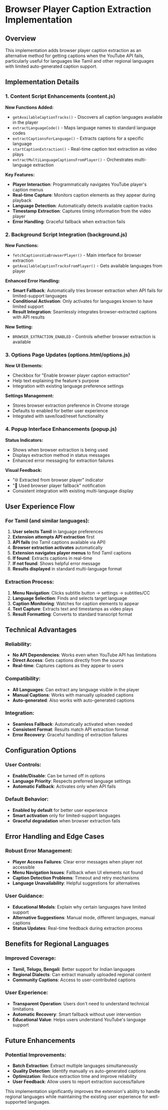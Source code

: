 # Browser Player Caption Extraction Implementation

## Overview

This implementation adds browser player caption extraction as an alternative method for getting captions when the YouTube API fails, particularly useful for languages like Tamil and other regional languages with limited auto-generated caption support.

## Implementation Details

### 1. Content Script Enhancements (content.js)

**New Functions Added:**

- `getAvailableCaptionTracks()` - Discovers all caption languages available in the player
- `extractLanguageCode()` - Maps language names to standard language codes
- `extractCaptionsForLanguage()` - Extracts captions for a specific language
- `startCaptionExtraction()` - Real-time caption text extraction as video plays
- `extractMultiLanguageCaptionsFromPlayer()` - Orchestrates multi-language extraction

**Key Features:**

- **Player Interaction**: Programmatically navigates YouTube player's caption menus
- **Real-time Capture**: Monitors caption elements as they appear during playback
- **Language Detection**: Automatically detects available caption tracks
- **Timestamp Extraction**: Captures timing information from the video player
- **Error Handling**: Graceful fallback when extraction fails

### 2. Background Script Integration (background.js)

**New Functions:**

- `fetchCaptionsViaBrowserPlayer()` - Main interface for browser extraction
- `getAvailableCaptionTracksFromPlayer()` - Gets available languages from player

**Enhanced Error Handling:**

- **Smart Fallback**: Automatically tries browser extraction when API fails for limited-support languages
- **Conditional Activation**: Only activates for languages known to have limited support
- **Result Integration**: Seamlessly integrates browser-extracted captions with API results

**New Setting:**

- `BROWSER_EXTRACTION_ENABLED` - Controls whether browser extraction is available

### 3. Options Page Updates (options.html/options.js)

**New UI Elements:**

- Checkbox for "Enable browser player caption extraction"
- Help text explaining the feature's purpose
- Integration with existing language preference settings

**Settings Management:**

- Stores browser extraction preference in Chrome storage
- Defaults to enabled for better user experience
- Integrated with save/load/reset functionality

### 4. Popup Interface Enhancements (popup.js)

**Status Indicators:**

- Shows when browser extraction is being used
- Displays extraction method in status messages
- Enhanced error messaging for extraction failures

**Visual Feedback:**

- "🌐 Extracted from browser player" indicator
- "🔄 Used browser player fallback" notification
- Consistent integration with existing multi-language display

## User Experience Flow

### For Tamil (and similar languages):

1. **User selects Tamil** in language preferences
2. **Extension attempts API extraction** first
3. **API fails** (no Tamil captions available via API)
4. **Browser extraction activates** automatically
5. **Extension navigates player menus** to find Tamil captions
6. **If found**: Extracts captions in real-time
7. **If not found**: Shows helpful error message
8. **Results displayed** in standard multi-language format

### Extraction Process:

1. **Menu Navigation**: Clicks subtitle button → settings → subtitles/CC
2. **Language Selection**: Finds and selects target language
3. **Caption Monitoring**: Watches for caption elements to appear
4. **Text Capture**: Extracts text and timestamps as video plays
5. **Result Formatting**: Converts to standard transcript format

## Technical Advantages

### Reliability:
- **No API Dependencies**: Works even when YouTube API has limitations
- **Direct Access**: Gets captions directly from the source
- **Real-time**: Captures captions as they appear to users

### Compatibility:
- **All Languages**: Can extract any language visible in the player
- **Manual Captions**: Works with manually uploaded captions
- **Auto-generated**: Also works with auto-generated captions

### Integration:
- **Seamless Fallback**: Automatically activated when needed
- **Consistent Format**: Results match API extraction format
- **Error Recovery**: Graceful handling of extraction failures

## Configuration Options

### User Controls:
- **Enable/Disable**: Can be turned off in options
- **Language Priority**: Respects preferred language settings
- **Automatic Fallback**: Activates only when API fails

### Default Behavior:
- **Enabled by default** for better user experience
- **Smart activation** only for limited-support languages
- **Graceful degradation** when browser extraction fails

## Error Handling and Edge Cases

### Robust Error Management:
- **Player Access Failures**: Clear error messages when player not accessible
- **Menu Navigation Issues**: Fallback when UI elements not found
- **Caption Detection Problems**: Timeout and retry mechanisms
- **Language Unavailability**: Helpful suggestions for alternatives

### User Guidance:
- **Educational Modals**: Explain why certain languages have limited support
- **Alternative Suggestions**: Manual mode, different languages, manual captions
- **Status Updates**: Real-time feedback during extraction process

## Benefits for Regional Languages

### Improved Coverage:
- **Tamil, Telugu, Bengali**: Better support for Indian languages
- **Regional Dialects**: Can extract manually uploaded regional content
- **Community Captions**: Access to user-contributed captions

### User Experience:
- **Transparent Operation**: Users don't need to understand technical limitations
- **Automatic Recovery**: Smart fallback without user intervention
- **Educational Value**: Helps users understand YouTube's language support

## Future Enhancements

### Potential Improvements:
- **Batch Extraction**: Extract multiple languages simultaneously
- **Quality Detection**: Identify manually vs auto-generated captions
- **Optimization**: Reduce extraction time and improve reliability
- **User Feedback**: Allow users to report extraction success/failure

This implementation significantly improves the extension's ability to handle regional languages while maintaining the existing user experience for well-supported languages.
